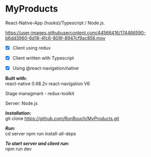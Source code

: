# MyProducts
React-Native-App (hooks)/Typescript / Node.js.


https://user-images.githubusercontent.com/44566416/174466590-b6dd3960-6d18-4fc6-809f-8947cf9ac856.mov


- [x]  Client using redux
- [x]  Client written with Typescript
- [x]  Using @react-navigation/native


__Built with:__  <br />
  react-native 0.68.2v
  react-navigation V6

  Stage managmant - redux-toolkit

  Server: Node.js

***Installation:***  <br />
  git clone https://github.com/RonBouch/MyProducts.git

***Run:***  <br />
  cd server
  npm run install-all-deps     

***To start server and client run:***  <br />
  npm run dev

